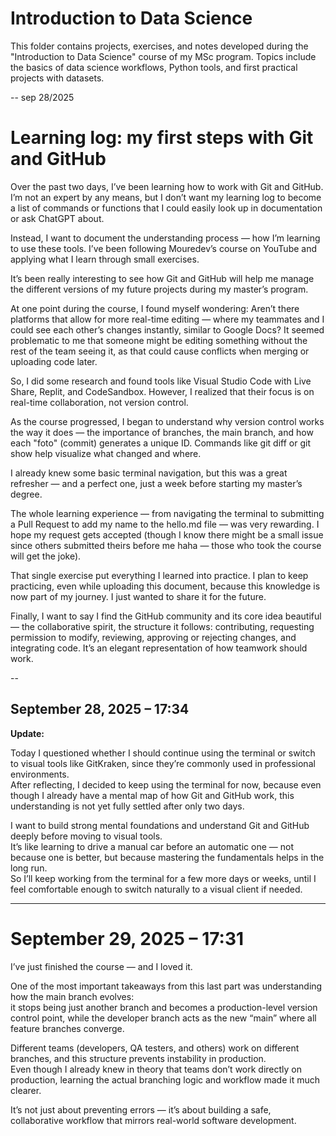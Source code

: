 # Introduction to Data Science
This folder contains projects, exercises, and notes developed during the "Introduction to Data Science" course of my MSc program.
Topics include the basics of data science workflows, Python tools, and first practical projects with datasets.

--
sep 28/2025

# Learning log: my first steps with Git and GitHub

Over the past two days, I’ve been learning how to work with Git and GitHub. I’m not an expert by any means, but I don’t want my learning log to become a list of commands or functions that I could easily look up in documentation or ask ChatGPT about.
 
Instead, I want to document the understanding process — how I’m learning to use these tools. I’ve been following Mouredev’s course on YouTube and applying what I learn through small exercises.

It’s been really interesting to see how Git and GitHub will help me manage the different versions of my future projects during my master’s program.

At one point during the course, I found myself wondering: Aren’t there platforms that allow for more real-time editing — where my teammates and I could see each other’s changes instantly, similar to Google Docs? It seemed problematic to me that someone might be editing something without the rest of the team seeing it, as that could cause conflicts when merging or uploading code later.

So, I did some research and found tools like Visual Studio Code with Live Share, Replit, and CodeSandbox. However, I realized that their focus is on real-time collaboration, not version control.

As the course progressed, I began to understand why version control works the way it does — the importance of branches, the main branch, and how each "foto" (commit) generates a unique ID. Commands like git diff or git show help visualize what changed and where.

I already knew some basic terminal navigation, but this was a great refresher — and a perfect one, just a week before starting my master’s degree.

The whole learning experience — from navigating the terminal to submitting a Pull Request to add my name to the hello.md file — was very rewarding. I hope my request gets accepted (though I know there might be a small issue since others submitted theirs before me haha — those who took the course will get the joke).

That single exercise put everything I learned into practice. I plan to keep practicing, even while uploading this document, because this knowledge is now part of my journey. I just wanted to share it for the future.

Finally, I want to say I find the GitHub community and its core idea beautiful — the collaborative spirit, the structure it follows: contributing, requesting permission to modify, reviewing, approving or rejecting changes, and integrating code. It’s an elegant representation of how teamwork should work.

-- 

## September 28, 2025 – 17:34  
**Update:**

Today I questioned whether I should continue using the terminal or switch to visual tools like GitKraken, since they’re commonly used in professional environments.  
After reflecting, I decided to keep using the terminal for now, because even though I already have a mental map of how Git and GitHub work, this understanding is not yet fully settled after only two days.  

I want to build strong mental foundations and understand Git and GitHub deeply before moving to visual tools.  
It’s like learning to drive a manual car before an automatic one — not because one is better, but because mastering the fundamentals helps in the long run.  
So I’ll keep working from the terminal for a few more days or weeks, until I feel comfortable enough to switch naturally to a visual client if needed.

---

# September 29, 2025 – 17:31  

I’ve just finished the course — and I loved it.  

One of the most important takeaways from this last part was understanding how the main branch evolves:  
it stops being just another branch and becomes a production-level version control point, while the developer branch acts as the new “main” where all feature branches converge.

Different teams (developers, QA testers, and others) work on different branches, and this structure prevents instability in production.  
Even though I already knew in theory that teams don’t work directly on production, learning the actual branching logic and workflow made it much clearer.  

It’s not just about preventing errors — it’s about building a safe, collaborative workflow that mirrors real-world software development.

